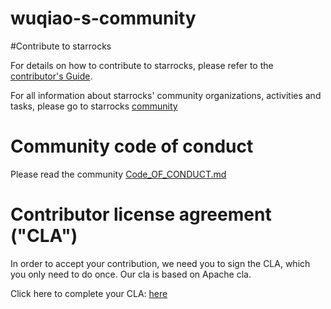 # wuqiao-s-community
#Contribute to starrocks

For details on how to contribute to starrocks, please refer to the [contributor's Guide]().

For all information about starrocks' community organizations, activities and tasks, please go to starrocks [community]()

# Community code of conduct

Please read the community [Code_OF_CONDUCT.md](https://github.com/StarRocks/starrocks/blob/main/CODE_OF_CONDUCT.md)

# Contributor license agreement ("CLA")

In order to accept your contribution, we need you to sign the CLA, which you only need to do once. Our cla is based on Apache cla.

Click here to complete your CLA: [here](https://cla-assistant.io/StarRocks/starrocks)